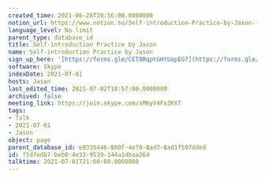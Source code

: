 ```yaml
---
created_time: 2021-06-28T20:56:00.0000000
notion_url: https://www.notion.so/Self-introduction-Practice-by-Jason-f5dfedb7beb84e339539144a1dbaa264
language_level: No limit
parent_type: database_id
title: Self-introduction Practice by Jason
name: Self-introduction Practice by Jason
sign_up_here: '[https://forms.gle/CET8RqptGHtUapEG7](https://forms.gle/CET8RqptGHtUapEG7)'
software: Skype
indexDate: 2021-07-01
hosts: Jason
last_edited_time: 2021-07-02T18:57:00.0000000
archived: false
meeting_link: https://join.skype.com/xMKyV4Fx3KXT
tags:
- Talk
- 2021-07-01
- Jason
object: page
parent_database_id: e9339446-880f-4ef0-8ad7-8ad1f507dded
id: f5dfedb7-beb8-4e33-9539-144a1dbaa264
talktime: 2021-07-01T21:00:00.0000000
---
```







